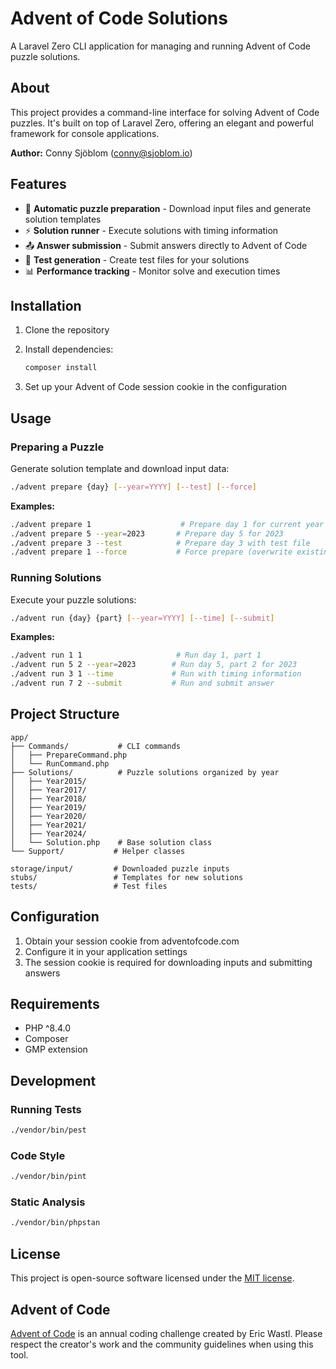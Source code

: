 # Advent of Code Solutions

A Laravel Zero CLI application for managing and running Advent of Code puzzle solutions.

## About

This project provides a command-line interface for solving Advent of Code puzzles. It's built on top of Laravel Zero, offering an elegant and powerful framework for console applications.

**Author:** Conny Sjöblom (conny@sjoblom.io)

## Features

- 🎯 **Automatic puzzle preparation** - Download input files and generate solution templates
- ⚡ **Solution runner** - Execute solutions with timing information
- 📤 **Answer submission** - Submit answers directly to Advent of Code
- 🧪 **Test generation** - Create test files for your solutions
- 📊 **Performance tracking** - Monitor solve and execution times

## Installation

1. Clone the repository
2. Install dependencies:
   ```bash
   composer install
   ```

3. Set up your Advent of Code session cookie in the configuration

## Usage

### Preparing a Puzzle

Generate solution template and download input data:

```bash
./advent prepare {day} [--year=YYYY] [--test] [--force]
```

**Examples:**
```bash
./advent prepare 1                    # Prepare day 1 for current year
./advent prepare 5 --year=2023       # Prepare day 5 for 2023
./advent prepare 3 --test            # Prepare day 3 with test file
./advent prepare 1 --force           # Force prepare (overwrite existing)
```

### Running Solutions

Execute your puzzle solutions:

```bash
./advent run {day} {part} [--year=YYYY] [--time] [--submit]
```

**Examples:**
```bash
./advent run 1 1                     # Run day 1, part 1
./advent run 5 2 --year=2023        # Run day 5, part 2 for 2023
./advent run 3 1 --time             # Run with timing information
./advent run 7 2 --submit           # Run and submit answer
```

## Project Structure

```
app/
├── Commands/           # CLI commands
│   ├── PrepareCommand.php
│   └── RunCommand.php
├── Solutions/          # Puzzle solutions organized by year
│   ├── Year2015/
│   ├── Year2017/
│   ├── Year2018/
│   ├── Year2019/
│   ├── Year2020/
│   ├── Year2021/
│   ├── Year2024/
│   └── Solution.php    # Base solution class
└── Support/           # Helper classes

storage/input/         # Downloaded puzzle inputs
stubs/                 # Templates for new solutions
tests/                 # Test files
```

## Configuration

1. Obtain your session cookie from adventofcode.com
2. Configure it in your application settings
3. The session cookie is required for downloading inputs and submitting answers

## Requirements

- PHP ^8.4.0
- Composer
- GMP extension

## Development

### Running Tests

```bash
./vendor/bin/pest
```

### Code Style

```bash
./vendor/bin/pint
```

### Static Analysis

```bash
./vendor/bin/phpstan
```

## License

This project is open-source software licensed under the [MIT license](LICENSE).

## Advent of Code

[Advent of Code](https://adventofcode.com/) is an annual coding challenge created by Eric Wastl. Please respect the creator's work and the community guidelines when using this tool.